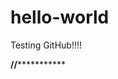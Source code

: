 # hello-world

Testing GitHub!!!!

******************************************************//*****************************************************************
